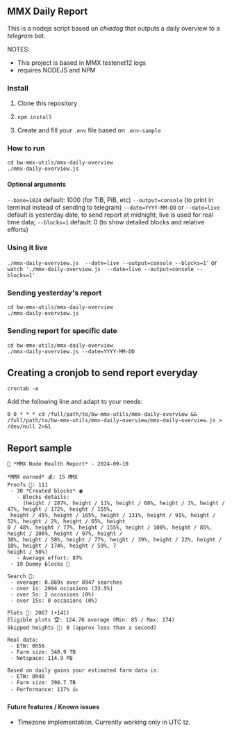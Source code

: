 ## MMX Daily Report

This is a nodejs script based on *chiadog* that outputs a daily overview to a *telegram* bot.

NOTES:

- This project is based in MMX testenet12 logs
- requires NODEJS and NPM


### Install

1. Clone this repository

2. `npm install`

3. Create and fill your `.env` file based on `.env-sample`

### How to run
```
cd bw-mmx-utils/mmx-daily-overview
./mmx-daily-overview.js
```

#### Optional arguments
`--base=1024` default: 1000 (for TiB, PiB, etc)
`--output=console` (to print in terminal instead of sending to telegram)
`--date=YYYY-MM-DD` or `--date=live` default is yesterday date, to send report at midnight; live is used for real time data;
`--blocks=1` default: 0 (to show detailed blocks and relative efforts)


### Using it live
`./mmx-daily-overview.js  --date=live --output=console --blocks=1'`
or
`watch './mmx-daily-overview.js  --date=live --output=console --blocks=1'`


### Sending yesterday's report

```
cd bw-mmx-utils/mmx-daily-overview
./mmx-daily-overview.js
```


### Sending report for specific date

```
cd bw-mmx-utils/mmx-daily-overview
./mmx-daily-overview.js --date=YYYY-MM-DD
```


## Creating a cronjob to send report everyday

```
crontab -e
```

Add the following line and adapt to your needs:

```
0 0 * * * cd /full/path/to/bw-mmx-utils/mmx-daily-overview && /full/path/to/bw-mmx-utils/mmx-daily-overview/mmx-daily-overview.js > /dev/null 2>&1
```


## Report sample

```
🚜 *MMX Node Health Report* - 2024-09-10

*MMX earned* 💰: 15 MMX
Proofs 🧾: 111
 - 30 *Created blocks* 🍀
   - Blocks details:
     (height / 287%, height / 11%, height / 68%, height / 1%, height / 47%, height / 172%, height / 155%,
 height / 45%, height / 165%, height / 131%, height / 91%, height / 52%, height / 2%, height / 65%, height
0 / 48%, height / 77%, height / 155%, height / 108%, height / 85%, height / 206%, height / 97%, height /
30%, height / 58%, height / 77%, height / 39%, height / 22%, height / 18%, height / 174%, height / 59%, 7
height / 58%)
   - Average effort: 87%
 - 19 Dummy blocks 💩

Search 🔎:
 - average: 0.869s over 8947 searches
 - over 1s: 2994 occasions (33.5%)
 - over 5s: 2 occasions (0%)
 - over 15s: 0 occasions (0%)

Plots 🌱: 2067 (+141)
Eligible plots 🏆: 124.76 average (Min: 85 / Max: 174)
Skipped heights 👏: 0 (approx less than a second)

Real data:
 - ETW: 0h56
 - Farm size: 340.9 TB
 - Netspace: 114.9 PB

Based on daily gains your estimated farm data is:
 - ETW: 0h48
 - Farm size: 398.7 TB
 - Performance: 117% 👍
```


#### Future features / Known issues
  - Timezone implementation. Currently working only in UTC tz. 